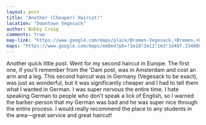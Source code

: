 ```yaml
---
layout: post
title: "Another (Cheaper) Haircut!"
location: "Downtown Vegesack"
author: Bobby Craig
comments: true
map-link: "https://www.google.com/maps/place/Bremen-Vegesack,+Bremen,+Germany/@53.1804547,8.5980019,13.37z/data=!4m5!3m4!1s0x47b12cb33a72536d:0x6291130541e41c97!8m2!3d53.1804023!4d8.6350091"
maps: "https://www.google.com/maps/embed?pb=!1m18!1m12!1m3!1d407.3348084765502!2d8.62093263935189!3d53.17187196942385!2m3!1f0!2f0!3f0!3m2!1i1024!2i768!4f13.1!3m3!1m2!1s0x0%3A0x41b18c6007916532!2sYahya+%C3%96zdemir+Fris%C3%B6rsalon!5e1!3m2!1sen!2sus!4v1492677252784"
---
```


<p>Another quick little post. Went for my second haircut in Europe. The first one, if you'll remember from the 'Dam post, was in Amsterdam and cost an arm and a leg. This second haircut was in Germany (Vegesack to be exact), was just as wonderful, but it was significantly cheaper and I had to tell them what I wanted in German. I was super nervous the entire time. I hate speaking German to people who don't speak a lick of English, so I warned the barber-person that my German was bad and he was super nice through the entire process. I would really recommend the place to any students in the area&mdash;great service and great haircut!</p>
